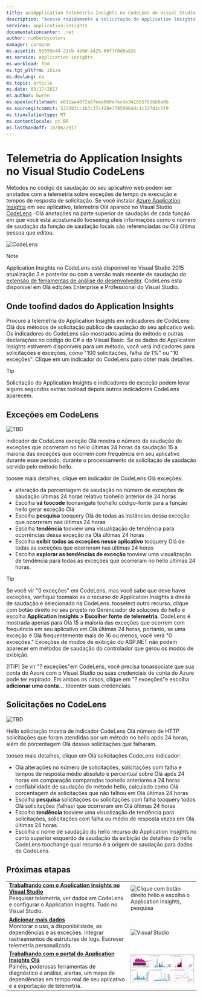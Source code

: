 ```yaml
---
title: aaaApplication telemetria Insights no CodeLens do Visual Studio | Microsoft Docs
description: "Acesse rapidamente a solicitação do Application Insights e a telemetria de exceções com o CodeLens no Visual Studio."
services: application-insights
documentationcenter: .net
author: numberbycolors
manager: carmonm
ms.assetid: 93559e44-23cb-4b9d-8425-60f7f0d0a82c
ms.service: application-insights
ms.workload: tbd
ms.tgt_pltfrm: ibiza
ms.devlang: na
ms.topic: article
ms.date: 03/17/2017
ms.author: bwren
ms.openlocfilehash: e812aa48f2a67eea860e7ecde341855763bb8a8b
ms.sourcegitcommit: 523283cc1b3c37c428e77850964dc1c33742c5f0
ms.translationtype: MT
ms.contentlocale: pt-BR
ms.lasthandoff: 10/06/2017
---
```

# <a name="application-insights-telemetry-in-visual-studio-codelens"></a>Telemetria do Application Insights no Visual Studio CodeLens
Métodos no código de saudação do seu aplicativo web podem ser anotados com a telemetria sobre exceções de tempo de execução e tempos de resposta de solicitação. Se você instalar [Azure Application Insights](app-insights-overview.md) em seu aplicativo, telemetria Olá aparece no Visual Studio [CodeLens](https://msdn.microsoft.com/library/dn269218.aspx) -Olá anotações na parte superior de saudação de cada função em que você está acostumado tooseeing úteis informações como o número de saudação da função de saudação locais são referenciadas ou Olá última pessoa que editou.

![CodeLens](./media/app-insights-visual-studio-codelens/codelens-overview.png)

> [!NOTE]
> Application Insights no CodeLens está disponível no Visual Studio 2015 atualização 3 e posterior ou com a versão mais recente de saudação do [extensão de ferramentas de análise do desenvolvedor](https://visualstudiogallery.msdn.microsoft.com/82367b81-3f97-4de1-bbf1-eaf52ddc635a). CodeLens está disponível em Olá edições Enterprise e Professional do Visual Studio.
> 
> 

## <a name="where-toofind-application-insights-data"></a>Onde toofind dados do Application Insights
Procure a telemetria do Application Insights em indicadores de CodeLens Olá dos métodos de solicitação público de saudação do seu aplicativo web. Os indicadores do CodeLens são mostrados acima do método e outras declarações no código do C# e do Visual Basic. Se os dados do Application Insights estiverem disponíveis para um método, você verá indicadores para solicitações e exceções, como "100 solicitações, falha de 1%" ou "10 exceções". Clique em um indicador do CodeLens para obter mais detalhes. 

> [!TIP]
> Solicitação do Application Insights e indicadores de exceção podem levar alguns segundos extras tooload depois outros indicadores CodeLens aparecem.
> 
> 

## <a name="exceptions-in-codelens"></a>Exceções em CodeLens
![TBD](./media/app-insights-visual-studio-codelens/codelens-exceptions.png)

indicador de CodeLens exceção Olá mostra o número de saudação de exceções que ocorreram no hello últimas 24 horas da saudação 15 a maioria das exceções que ocorrem com frequência em seu aplicativo durante esse período, durante o processamento de solicitação de saudação servido pelo método hello.

toosee mais detalhes, clique em indicador de CodeLens Olá exceções:

* alteração da porcentagem de saudação no número de exceções de saudação últimas 24 horas relativo toohello anterior de 24 horas
* Escolha **vá toocode** toonavigate toohello código-fonte para a função hello gerar exceção Olá
* Escolha **pesquisa** tooquery Olá de todas as instâncias dessa exceção que ocorreram nas últimas 24 horas
* Escolha **tendência** tooview uma visualização de tendência para ocorrências dessa exceção na Olá últimas 24 horas
* Escolha **exibir todas as exceções nesse aplicativo** tooquery Olá de todas as exceções que ocorreram nas últimas 24 horas
* Escolha **explorar as tendências de exceção** tooview uma visualização de tendência para todas as exceções que ocorreram no hello últimas 24 horas. 

> [!TIP]
> Se você vir "0 exceções" em CodeLens, mas você sabe que deve haver exceções, verifique toomake se o recurso do Application Insights à direita de saudação é selecionado na CodeLens. tooselect outro recurso, clique com botão direito no seu projeto no Gerenciador de soluções do hello e escolha **Application Insights > Escolher fonte de telemetria**. CodeLens é mostrada apenas para Olá 15 a maioria das exceções que ocorrem com frequência em seu aplicativo em Olá últimas 24 horas, portanto, se uma exceção é Olá frequentemente mais de 16 ou menos, você verá "0 exceções." Exceções de modos de exibição do ASP.NET não podem aparecer em métodos de saudação do controlador que gerou os modos de exibição.
> 
> [!TIP]
> Se vir "? exceções"em CodeLens, você precisa tooassociate que sua conta do Azure com o Visual Studio ou suas credenciais de conta do Azure pode ter expirado. Em ambos os casos, clique em "? exceções"e escolha **adicionar uma conta...**  tooenter suas credenciais.
> 
> 

## <a name="requests-in-codelens"></a>Solicitações no CodeLens
![TBD](./media/app-insights-visual-studio-codelens/codelens-requests.png)

Hello solicitação mostra de indicador CodeLens Olá número de HTTP solicitações que foram atendidas por um método no hello após 24 horas, além de porcentagem Olá dessas solicitações que falharam.

toosee mais detalhes, clique em Olá solicitações CodeLens indicador:

* Olá alterações no número de solicitações, solicitações com falha e tempos de resposta médio absoluto e percentual sobre Olá após 24 horas em comparação comparadas toohello anteriores a 24 horas
* confiabilidade de saudação do método hello, calculado como Olá porcentagem de solicitações que não falhou em Olá últimas 24 horas
* Escolha **pesquisa** solicitações ou solicitações com falha tooquery todos Olá solicitações (falhas) que ocorreram em Olá últimas 24 horas
* Escolha **tendência** tooview uma visualização de tendência para solicitações, solicitações com falha ou médio de resposta vezes em Olá últimas 24 horas.
* Escolha o nome de saudação do hello recurso do Application Insights no canto superior esquerdo de saudação da exibição de detalhes do hello CodeLens toochange qual recurso é a origem de saudação para dados de CodeLens.

## <a name="next"></a>Próximas etapas
|  |  |
| --- | --- |
| **[Trabalhando com o Application Insights no Visual Studio](app-insights-visual-studio.md)**<br/>Pesquisar telemetria, ver dados em CodeLens e configurar o Application Insights. Tudo no Visual Studio. |![Clique com botão direito hello e escolha o Application Insights, pesquisa](./media/app-insights-visual-studio-codelens/34.png) |
| **[Adicionar mais dados](app-insights-asp-net-more.md)**<br/>Monitorar o uso, a disponibilidade, as dependências e as exceções. Integrar rastreamentos de estruturas de logs. Escrever telemetria personalizada. |![Visual Studio](./media/app-insights-visual-studio-codelens/64.png) |
| **[Trabalhando com o portal do Application Insights Olá](app-insights-dashboards.md)**<br/>Painéis, poderosas ferramentas de diagnóstico e análise, alertas, um mapa de dependências em tempo real de seu aplicativo e a exportação de telemetria. |![Visual Studio](./media/app-insights-visual-studio-codelens/62.png) |

